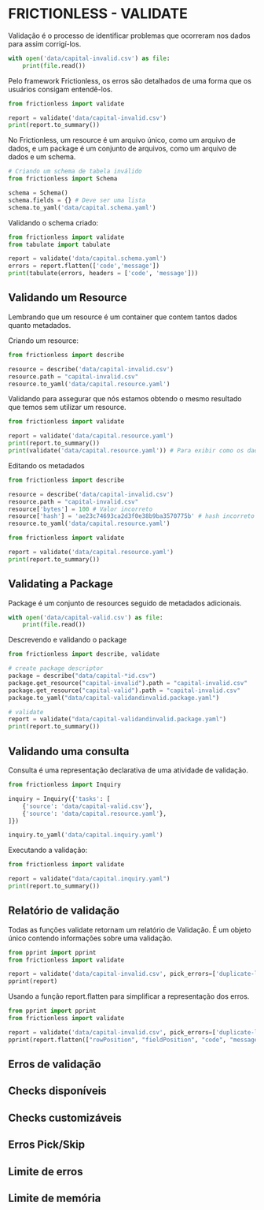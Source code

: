 # FRICTIONLESS - VALIDATE

Validação é o processo de identificar problemas que ocorreram nos dados para assim corrigí-los.

```python script
with open('data/capital-invalid.csv') as file:
    print(file.read())
```

Pelo framework Frictionless, os erros são detalhados de uma forma que os usuários consigam entendê-los.

```python script
from frictionless import validate

report = validate('data/capital-invalid.csv')
print(report.to_summary())
```

No Frictionless, um resource é um arquivo único, como um arquivo de dados, e um package é um conjunto de arquivos, como um arquivo de dados e um schema.

```python script
# Criando um schema de tabela inválido
from frictionless import Schema

schema = Schema()
schema.fields = {} # Deve ser uma lista
schema.to_yaml('data/capital.schema.yaml')
```

Validando o schema criado:

```python script
from frictionless import validate
from tabulate import tabulate

report = validate('data/capital.schema.yaml')
errors = report.flatten(['code','message'])
print(tabulate(errors, headers = ['code', 'message']))
```

## Validando um Resource

Lembrando que um resource é um container que contem tantos dados quanto metadados.

Criando um resource:
```python script
from frictionless import describe

resource = describe('data/capital-invalid.csv')
resource.path = "capital-invalid.csv"
resource.to_yaml('data/capital.resource.yaml')
```

Validando para assegurar que nós estamos obtendo o mesmo resultado que temos sem utilizar um resource.

```python script
from frictionless import validate

report = validate('data/capital.resource.yaml')
print(report.to_summary())
print(validate('data/capital.resource.yaml')) # Para exibir como os dados do validade estão no seu estado original
```

Editando os metadados

```python script
from frictionless import describe

resource = describe('data/capital-invalid.csv')
resource.path = "capital-invalid.csv"
resource['bytes'] = 100 # Valor incorreto
resource['hash'] = 'ae23c74693ca2d3f0e38b9ba3570775b' # hash incorreto
resource.to_yaml('data/capital.resource.yaml')
```

```python script
from frictionless import validate

report = validate('data/capital.resource.yaml')
print(report.to_summary())
```

## Validating a Package

Package é um conjunto de resources seguido de metadados adicionais.

```python script
with open('data/capital-valid.csv') as file:
    print(file.read())
```

Descrevendo e validando o package

```python script
from frictionless import describe, validate

# create package descriptor
package = describe("data/capital-*id.csv")
package.get_resource("capital-invalid").path = "capital-invalid.csv"
package.get_resource("capital-valid").path = "capital-invalid.csv"
package.to_yaml("data/capital-validandinvalid.package.yaml")

# validate
report = validate("data/capital-validandinvalid.package.yaml")
print(report.to_summary())
```

## Validando uma consulta

Consulta é uma representação declarativa de uma atividade de validação.

```python script
from frictionless import Inquiry

inquiry = Inquiry({'tasks': [
    {'source': 'data/capital-valid.csv'},
    {'source': 'data/capital.resource.yaml'},
]})

inquiry.to_yaml('data/capital.inquiry.yaml')
```

Executando a validação:

```python script
from frictionless import validate

report = validate("data/capital.inquiry.yaml")
print(report.to_summary())
```

## Relatório de validação

Todas as funções validate retornam um relatório de Validação. É um objeto único contendo informações sobre uma validação.

```python script
from pprint import pprint
from frictionless import validate

report = validate('data/capital-invalid.csv', pick_errors=['duplicate-label'])
pprint(report)
```

Usando a função report.flatten para simplificar a representação dos erros.

```python script
from pprint import pprint
from frictionless import validate

report = validate('data/capital-invalid.csv', pick_errors=['duplicate-label'])
pprint(report.flatten(["rowPosition", "fieldPosition", "code", "message"]))
```

## Erros de validação

## Checks disponíveis

## Checks customizáveis

## Erros Pick/Skip

## Limite de erros

## Limite de memória